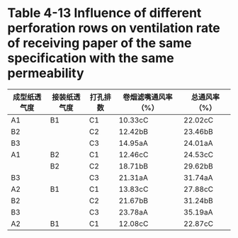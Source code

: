 # Table 4-13 Influence of different perforation rows on ventilation rate of receiving paper of the same specification with the same permeability

|成型纸透气度|接装纸透气度|打孔排数|卷烟滤嘴通风率（%）|总通风率（%）|
|---|---|---|---|---|
|A1|B1|C1|10.33cC|22.02cC|
|B2| |C2|12.42bB|23.46bB|
|B3| |C3|14.95aA|24.01aA|
|A1|B2|C1|12.46cC|24.53cC|
| |B2|C2|18.71bB|29.62bB|
|B3| |C3|21.31aA|31.74aA|
|A2|B1|C1|13.83cC|27.88cC|
|B2| |C2|21.67bB|31.24bB|
|B3| |C3|23.78aA|35.19aA|
|A2|B1|C1|12.08cC|22.87cC|